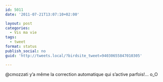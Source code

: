 ```yaml
---
id: 5011
date: '2011-07-21T13:07:10+02:00'

layout: post
categories:
  - Vis ma vie
tags:
  - tweet
format: status
publish_social: no
guid: 'http://tweets.local/?birdsite_tweet=94030655847010305'

---
```


@cmozzati y’a même la correction automatique qui s’active parfois!… o\_O